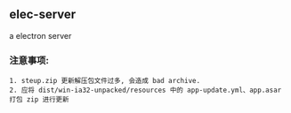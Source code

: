 ## elec-server 
a electron server

### 注意事项:
    1. steup.zip 更新解压包文件过多, 会造成 bad archive. 
    2. 应将 dist/win-ia32-unpacked/resources 中的 app-update.yml、app.asar 打包 zip 进行更新

